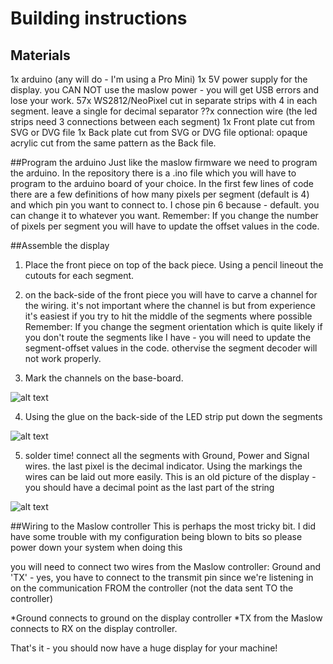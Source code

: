 # Building instructions
## Materials
1x arduino (any will do - I'm using a Pro Mini)
1x 5V power supply for the display. you CAN NOT use the maslow power - you will get USB errors and lose your work.
57x WS2812/NeoPixel cut in separate strips with 4 in each segment. leave a single for decimal separator
??x connection wire (the led strips need 3 connections between each segment)
1x Front plate cut from SVG or DVG file
1x Back plate cut from SVG or DVG file
optional: opaque acrylic cut from the same pattern as the Back file.

##Program the arduino
Just like the maslow firmware we need to program the arduino. In the repository there is a .ino file which you will have to program to the arduino board of your choice.
In the first few lines of code there are a few definitions of how many pixels per segment (default is 4) and which pin you want to connect to. I chose pin 6 because - default. you can change it to whatever you want. 
Remember: If you change the number of pixels per segment you will have to update the offset values in the code. 

##Assemble the display
1. Place the front piece on top of the back piece. Using a pencil lineout the cutouts for each segment.

2. on the back-side of the front piece you will have to carve a channel for the wiring. it's not important where the channel is but from experience it's easiest if you try to hit the middle of the segments where possible
Remember: If you change the segment orientation which is quite likely if you don't route the segments like I have - you will need to update the segment-offset values in the code. othervise the segment decoder will not work properly.

3. Mark the channels on the base-board.

![alt text](https://discourse-cdn-sjc2.com/standard11/uploads/maslowcnc/optimized/2X/e/eb81d6e02dab8cacec9e2735df8e9e419a1ad547_1_666x500.jpg "Marking of wiring positions")

4. Using the glue on the back-side of the LED strip put down the segments

![alt text](https://discourse-cdn-sjc2.com/standard11/uploads/maslowcnc/optimized/2X/5/54c8866b411bd2bb5826c702f6d6923179126853_1_375x500.jpg "Segments in place")

5. solder time! connect all the segments with Ground, Power and Signal wires. the last pixel is the decimal indicator.
Using the markings the wires can be laid out more easily. This is an old picture of the display - you should have a decimal point as the last part of the string

![alt text](https://discourse-cdn-sjc2.com/standard11/uploads/maslowcnc/optimized/2X/a/ab6f488a7f50dd49a3eed87c0b82ff0b01723ca8_1_375x500.jpg "Front board put on top of segments and wires")

##Wiring to the Maslow controller
This is perhaps the most tricky bit. I did have some trouble with my configuration being blown to bits so please power down your system when doing this

you will need to connect two wires from the Maslow controller: Ground and 'TX' - yes, you have to connect to the transmit pin since we're listening in on the communication FROM the controller (not the data sent TO the controller)

*Ground connects to ground on the display controller
*TX from the Maslow connects to RX on the display controller.

That's it - you should now have a huge display for your machine!

